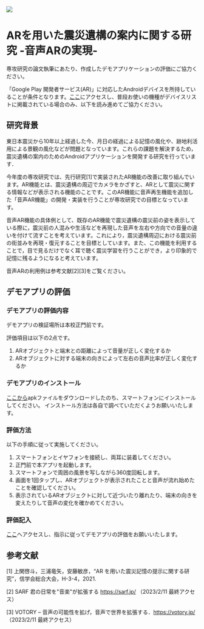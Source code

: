 <img src="https://img.shields.io/badge/-Android Studio-white.svg?style=for-the-badge&logo=android&logoColor=#3DDC84">

# ARを用いた震災遺構の案内に関する研究 -音声ARの実現-

専攻研究の論文執筆にあたり、作成したデモアプリケーションの評価にご協力ください。

「Google Play 開発者サービス(AR)」に対応したAndroidデバイスを所持していることが条件となります。[ここ](https://developers.google.com/ar/devices?hl=ja#google_play_devices)にアクセスし、普段お使いの機種がデバイスリストに掲載されている場合のみ、以下を読み進めてご協力ください。

## 研究背景

東日本震災から10年以上経過した今、月日の経過による記憶の風化や、跡地利活用による景観の風化などが問題となっています。これらの課題を解決するため，震災遺構の案内のためのAndroidアプリケーションを開発する研究を行っています．

今年度の専攻研究では、先行研究[1]で実装されたAR機能の改善に取り組んでいます。AR機能とは、震災遺構の周辺でカメラをかざすと、ARとして震災に関する情報などが表示される機能のことです。このAR機能に音声再生機能を追加した「音声AR機能」の開発・実装を行うことが専攻研究での目標となっています。

音声AR機能の具体例として、既存のAR機能で震災遺構の震災前の姿を表示している際に，震災前の人混みや生活などを再現した音声を左右や方向での音量の違いを付けて流すことを考えています。これにより，震災遺構周辺における震災前の街並みを再現・復元することを目標としています。また、この機能を利用することで，目で見るだけでなく耳で聴く震災学習を行うことができ，より印象的で記憶に残るようになると考えています。

音声ARの利用例は参考文献[2][3]をご覧ください。

## デモアプリの評価

### デモアプリの評価内容

デモアプリの検証場所は本校正門前です。

評価項目は以下の2点です。

1. ARオブジェクトと端末との距離によって音量が正しく変化するか
2. ARオブジェクトに対する端末の向きによって左右の音声比率が正しく変化するか

### デモアプリのインストール

[ここから](https://github.com/kitao/pyxel)apkファイルをダウンロードしたのち、スマートフォンにインストールしてください。
インストール方法は各自で調べていただくようお願いいたします。

### 評価方法

以下の手順に従って実施してください。

1. スマートフォンとイヤフォンを接続し、両耳に装着してください。
2. 正門前で本アプリを起動します。
3. スマートフォンで周囲の風景を写しながら360度回転します。
4. 画面を1回タップし、ARオブジェクトが表示されたことと音声が流れ始めたことを確認してください。
5. 表示されているARオブジェクトに対して近づいたり離れたり、端末の向きを変えたりして音声の変化を確かめてください。

### 評価記入

[ここ](https://forms.office.com/Pages/ResponsePage.aspx?id=XYP-cpVeEkWK4KezivJfyJuviKyVi0pFmcp6vKlePdBUMjRHQUlUNTNCT1dRRU9QSlo5RVc3U0sxVi4u)へアクセスし、指示に従ってデモアプリの評価をお願いいたします。

## 参考文献

[1] 上関啓斗，三浦竜矢，安藤敏彦，“AR を用いた震災記憶の提示に関する研究”，信学会総合大会，H-3-4，2021.

[2] SARF 君の日常を"音楽"が拡張する https://sarf.jp/ （2023/2/11 最終アクセス）

[3] VOTORY – 音声の可能性を拡げ，音声で世界を拡張する．https://votory.jp/ （2023/2/11 最終アクセス）